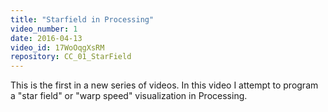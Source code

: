 ```yaml
---
title: "Starfield in Processing"
video_number: 1
date: 2016-04-13
video_id: 17WoOqgXsRM
repository: CC_01_StarField
---
```


This is the first in a new series of videos.  In this video I attempt to program a "star field" or "warp speed" visualization in Processing.  
